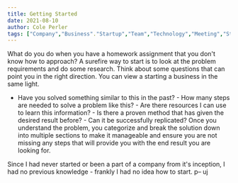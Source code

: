 ```yaml
---
title: Getting Started
date: 2021-08-10
author: Cole Perler
tags: ["Company","Business"."Startup","Team","Technology","Meeting","Starting a business"]
---
```


What do you do when you have a homework assignment that you don't know how to approach? A surefire way to start is to look at the problem requirements and do some research. Think about some questions that can point you in the right direction. You can view a starting a business in the same light.
- Have you solved something similar to this in the past? - How many steps are needed to solve a problem like this? - Are there resources I can use to learn this information? - Is there a proven method that has given the desired result before? - Can it be successfully replicated? Once you understand the problem, you categorize and break the solution down into multiple sections to make it manageable and ensure you are not missing any steps that will provide you with the end result you are looking for. 

Since I had never started or been a part of a company from it's inception, I had no previous knowledge - frankly I had no idea how to start. p–   uj 
